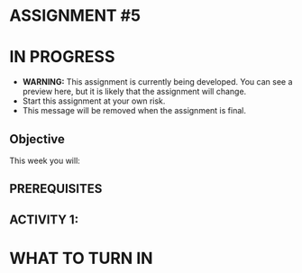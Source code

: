 # ASSIGNMENT #5

# IN PROGRESS
- **WARNING:**  This assignment is currently being developed.  You can see a preview here, but it is likely that the assignment will change.
- Start this assignment at your own risk.  
- This message will be removed when the assignment is final.  

## Objective
This week you will:  

## PREREQUISITES  


## ACTIVITY 1: 





# WHAT TO TURN IN

